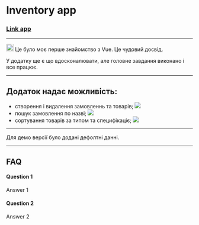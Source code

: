 # Inventory app

### [Link app](https://iventory-vfnh.vercel.app/orders)

---

<img src="https://cdn3d.iconscout.com/3d/free/thumb/vuejs-4387636-3640297.png" alt="vue3" width="20" height="20"/> Це було моє перше знайомство з Vue. Це чудовий досвід.

У додатку ще є що вдосконалювати, але головне завдання виконано і все працює.

---

## Додаток надає можливість:

- створення і видалення замовленнь та товарів;
  <img src="https://drive.google.com/file/d/1GWg2VSq2H7D3dmyiR5lkkgKYEZTeEcYa/view?usp=share_link">
- пошук замовлення по назві;
  <img src="https://imgur.com/6mT9T2e">
- сортування товарів за типом та специфікаціє;
  <img src="https://imgur.com/923ROUL">

---

Для демо версії було додані дефолтні данні.

---

## FAQ

#### Question 1

Answer 1

#### Question 2

Answer 2
